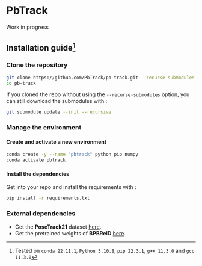 # PbTrack

Work in progress

## Installation guide[^1]

[^1]: Tested on `conda 22.11.1`, `Python 3.10.8`, `pip 22.3.1`, `g++ 11.3.0` and `gcc 11.3.0`

### Clone the repository

```bash
git clone https://github.com/PbTrack/pb-track.git --recurse-submodules
cd pb-track
```

If you cloned the repo without using the `--recurse-submodules` option, you can still download the submodules with :

```bash
git submodule update --init --recursive
```

### Manage the environment

#### Create and activate a new environment

```bash
conda create -y --name "pbtrack" python pip numpy
conda activate pbtrack
```

#### Install the dependencies
Get into your repo and install the requirements with :

```bash
pip install -r requirements.txt
```

### External dependencies

- Get the **PoseTrack21** dataset [here](https://github.com/anDoer/PoseTrack21/tree/35bd7033ec4e1a352ae39b9522df5a683f83781b#how-to-get-the-dataset).
- Get the pretrained weights of **BPBReID** [here](https://github.com/VlSomers/bpbreid#download-the-pre-trained-models).
